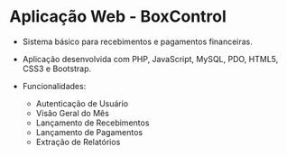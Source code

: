 # Aplicação Web - BoxControl

- Sistema básico para recebimentos e pagamentos financeiras.
- Aplicação desenvolvida com PHP, JavaScript, MySQL, PDO, HTML5, CSS3 e Bootstrap.

- Funcionalidades:
    - Autenticação de Usuário
    - Visão Geral do Mês
    - Lançamento de Recebimentos
    - Lançamento de Pagamentos
    - Extração de Relatórios
